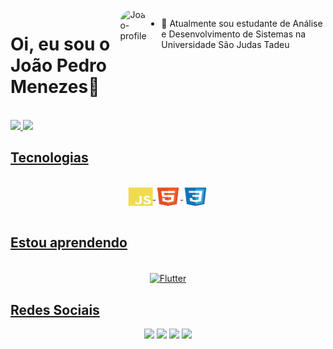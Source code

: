 <div style="display: flex"><h1>Oi, eu sou o João Pedro Menezes👋</h1>

<img align="right" alt="Joao-profile" height="150" style="border-radius:50px;" src="https://i.ibb.co/PNXYQ6g/a230dcdf4ca9d238b111483b994de1d1.jpg" alt="Joao_Profile" border="0">

- 🌱 Atualmente sou estudante de Análise e Desenvolvimento de Sistemas na Universidade São Judas Tadeu</div><br>
<div align="left" >
  <a href="https://github.com/DevJohnny1"> 
  <img height="180em" src="https://github-readme-stats.vercel.app/api?username=DevJohnny1&theme=tokyonight&show_icons=true&hide_border=true&count_private=true"/>
  <img height="180em" src="https://github-readme-stats.vercel.app/api/top-langs/?username=DevJohnny1&theme=tokyonight&show_icons=true&hide_border=true&layout=compact"/>
</div>
  <h2 align="left">Tecnologias</h2>
  <div align="center"><br>
  <img align="center" alt="Js" height="30" width="40" src="https://raw.githubusercontent.com/devicons/devicon/master/icons/javascript/javascript-plain.svg">
  <img align="center" alt="HTML" height="30" width="40" src="https://raw.githubusercontent.com/devicons/devicon/master/icons/html5/html5-original.svg">
  <img align="center" alt="CSS" height="30" width="40" src="https://raw.githubusercontent.com/devicons/devicon/master/icons/css3/css3-original.svg">
  
</div><br>

  <h2 align="left">Estou aprendendo</h2>
  <div align="center"><br>
  <img align="center" alt="Flutter" height="30" width="40" src="https://cdn.jsdelivr.net/gh/devicons/devicon@latest/icons/flutter/flutter-original.svg">
          
  <!--
  <img align="center" alt="" height="30" width="40" src="">
  <img align="center" alt="" height="30" width="40" src="">
    -->
  </div>

  <h2 align="left">Redes Sociais</h2>
<div align="center">
  <a href="https://www.linkedin.com/in/joão-pedro-souza-menezes-587789171/" target="_blank"><img src="https://img.shields.io/badge/-LinkedIn-%230077B5?style=for-the-badge&logo=linkedin&logoColor=white" target="_blank"></a> 
  <a href="https://instagram.com/oeejoao" target="_blank"><img src="https://img.shields.io/badge/-Instagram-%23E4405F?style=for-the-badge&logo=instagram&logoColor=white" target="_blank"></a>
  <a href = "mailto:joaosmenezes@hotmail.com"><img src="https://img.shields.io/badge/Microsoft_Outlook-0078D4?style=for-the-badge&logo=microsoft-outlook&logoColor=white" target="_blank"></a>
  <a href = "https://steamcommunity.com/profiles/76561198183275622/"><img src="https://img.shields.io/badge/Steam-000000?style=for-the-badge&logo=steam&logoColor=white" target="_blank"></a>
  
</div>


<!-- 
  Site para Icones de tecnologias: https://devicon.dev/
-->
